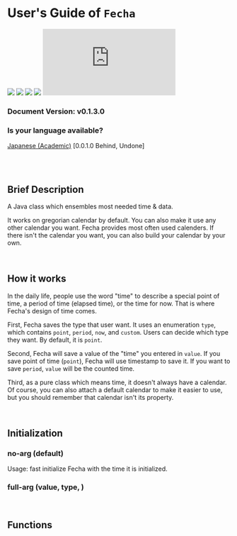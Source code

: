 User's Guide of `Fecha`
=======================================

![](https://img.shields.io/badge/status-under_development-eebbcb?logoColor=4c6473)
![](https://img.shields.io/github/issues-raw/OzelotVanilla/Jathon/bug:%20Fecha?color=c53d43&label=bug)
![](https://img.shields.io/github/issues-raw/OzelotVanilla/Jathon/warning:%20Fecha?color=f08300&label=warn)
![](https://img.shields.io/github/issues-raw/OzelotVanilla/Jathon/todo:%20Fecha?color=38a1db&label=todo)
![](https://img.shields.io/github/size/OzelotVanilla/Jathon/src/main/java/org/cesno/jathon/time/Fecha.java?color=cee4ae&logoColor=4c6473)

### Document Version: v0.1.3.0

### Is your language available?

<a href="./Fecha-jpa.md">
Japanese (Academic)</a> [0.0.1.0 Behind, Undone]

<br /><br />

Brief Description
---------------------------------------

A Java class which ensembles most needed time & data.

It works on gregorian calendar by default.
You can also make it use any other calendar you want.
Fecha provides most often used calenders.
If there isn't the calendar you want, you can also build your calendar by your own.

<br />

How it works
---------------------------------------

In the daily life, people use the word "time" to describe a special point of time,
a period of time (elapsed time), or the time for now. 
That is where Fecha's design of time comes.

First, Fecha saves the type that user want. It uses an enumeration `type`,
which contains `point`, `period`, `now`, and `custom`.
Users can decide which type they want. By default, it is `point`.

Second, Fecha will save a value of the "time" you entered in `value`.
If you save point of time (`point`), Fecha will use timestamp to save it.
If you want to save `period`, `value` will be the counted time.

Third, as a pure class which means time, it doesn't always have a calendar.
Of course, you can also attach a default calendar to make it easier to use,
but you should remember that calendar isn't its property.

<br />


Initialization
---------------------------------------

### no-arg (default)

Usage: fast initialize Fecha with the time it is initialized.

### full-arg (value, type, )


<br />

Functions 
---------------------------------------